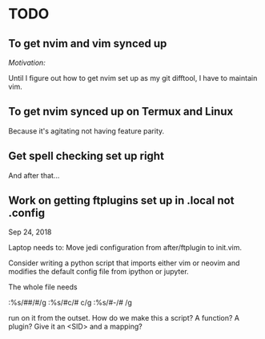 # TODO

## To get nvim and vim synced up

*Motivation:*

Until I figure out how to get nvim set up as my git difftool, I have to maintain vim.

## To get nvim synced up on Termux and Linux

Because it's agitating not having feature parity.

## Get spell checking set up right

And after that...

## Work on getting ftplugins set up in .local not .config


Sep 24, 2018

Laptop needs to:
Move jedi configuration from after/ftplugin to init.vim.

Consider writing a python script that imports either vim or neovim and modifies
the default config file from ipython or jupyter.

The whole file needs

:%s/##/#/g
:%s/#c/# c/g
:%s/#-/# /g

run on it from the outset. How do we make this a script? A function?
A plugin? Give it an \<SID\> and a mapping?
